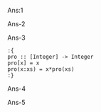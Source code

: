 Ans:1





Ans-2






Ans-3

```
:{
pro :: [Integer] -> Integer
pro[x] = x
pro(x:xs) = x*pro(xs)
:}
```




Ans-4





Ans-5
